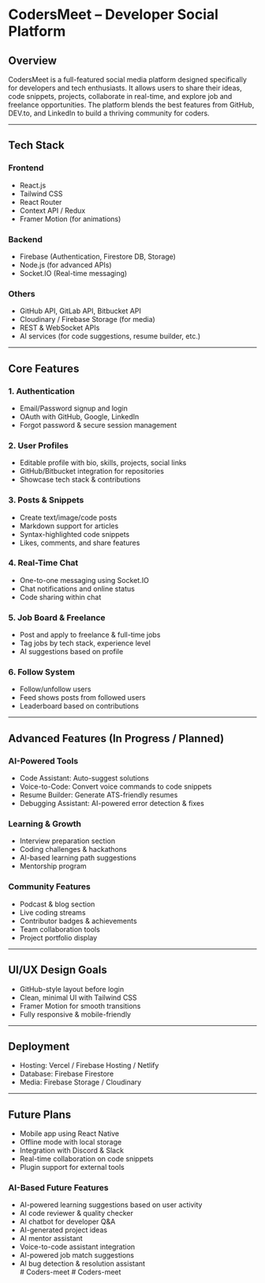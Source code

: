 # CodersMeet – Developer Social Platform

## Overview

CodersMeet is a full-featured social media platform designed specifically for developers and tech enthusiasts. It allows users to share their ideas, code snippets, projects, collaborate in real-time, and explore job and freelance opportunities. The platform blends the best features from GitHub, DEV.to, and LinkedIn to build a thriving community for coders.

---

## Tech Stack

### Frontend

- React.js  
- Tailwind CSS  
- React Router  
- Context API / Redux  
- Framer Motion (for animations)

### Backend

- Firebase (Authentication, Firestore DB, Storage)  
- Node.js (for advanced APIs)  
- Socket.IO (Real-time messaging)

### Others

- GitHub API, GitLab API, Bitbucket API  
- Cloudinary / Firebase Storage (for media)  
- REST & WebSocket APIs  
- AI services (for code suggestions, resume builder, etc.)

---

## Core Features

### 1. Authentication

- Email/Password signup and login  
- OAuth with GitHub, Google, LinkedIn  
- Forgot password & secure session management  

### 2. User Profiles

- Editable profile with bio, skills, projects, social links  
- GitHub/Bitbucket integration for repositories  
- Showcase tech stack & contributions  

### 3. Posts & Snippets

- Create text/image/code posts  
- Markdown support for articles  
- Syntax-highlighted code snippets  
- Likes, comments, and share features  

### 4. Real-Time Chat

- One-to-one messaging using Socket.IO  
- Chat notifications and online status  
- Code sharing within chat  

### 5. Job Board & Freelance

- Post and apply to freelance & full-time jobs  
- Tag jobs by tech stack, experience level  
- AI suggestions based on profile  

### 6. Follow System

- Follow/unfollow users  
- Feed shows posts from followed users  
- Leaderboard based on contributions  

---

## Advanced Features (In Progress / Planned)

### AI-Powered Tools

- Code Assistant: Auto-suggest solutions  
- Voice-to-Code: Convert voice commands to code snippets  
- Resume Builder: Generate ATS-friendly resumes  
- Debugging Assistant: AI-powered error detection & fixes  

### Learning & Growth

- Interview preparation section  
- Coding challenges & hackathons  
- AI-based learning path suggestions  
- Mentorship program  

### Community Features

- Podcast & blog section  
- Live coding streams  
- Contributor badges & achievements  
- Team collaboration tools  
- Project portfolio display  

---

## UI/UX Design Goals

- GitHub-style layout before login  
- Clean, minimal UI with Tailwind CSS  
- Framer Motion for smooth transitions  
- Fully responsive & mobile-friendly  

---

## Deployment

- Hosting: Vercel / Firebase Hosting / Netlify  
- Database: Firebase Firestore  
- Media: Firebase Storage / Cloudinary  

---

## Future Plans

- Mobile app using React Native  
- Offline mode with local storage  
- Integration with Discord & Slack  
- Real-time collaboration on code snippets  
- Plugin support for external tools  

### AI-Based Future Features

- AI-powered learning suggestions based on user activity  
- AI code reviewer & quality checker  
- AI chatbot for developer Q&A  
- AI-generated project ideas  
- AI mentor assistant  
- Voice-to-code assistant integration  
- AI-powered job match suggestions  
- AI bug detection & resolution assistant  
#   C o d e r s - m e e t  
 #   C o d e r s - m e e t  
 